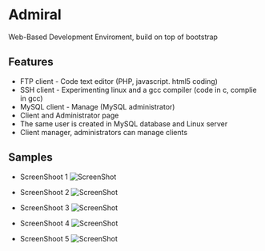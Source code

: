 Admiral
=======

Web-Based Development Enviroment, build on top of bootstrap

Features
------------------
- FTP client - Code text editor (PHP, javascript. html5 coding)
- SSH client - Experimenting linux and a gcc compiler (code in c, complie in gcc)
- MySQL client - Manage (MySQL administrator)
- Client and Administrator page
- The same user is created in MySQL database and Linux server
- Client manager, administrators can manage clients

Samples
-------

- ScreenShoot 1
![ScreenShot](https://raw.github.com/dud3/ADMIRAL/master/screenshots/1.png)

- ScreenShoot 2
![ScreenShot](https://raw.github.com/dud3/ADMIRAL/master/screenshots/2.png)

- ScreenShoot 3
![ScreenShot](https://raw.github.com/dud3/ADMIRAL/master/screenshots/3.png)

- ScreenShoot 4
![ScreenShot](https://raw.github.com/dud3/ADMIRAL/master/screenshots/4.png)

- ScreenShoot 5
![ScreenShot](https://raw.github.com/dud3/ADMIRAL/master/screenshots/5.png)